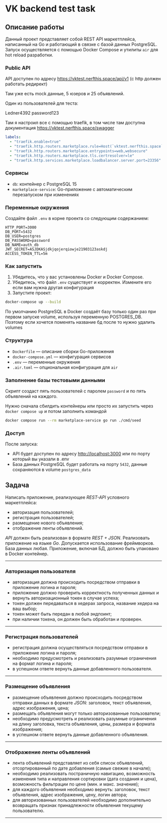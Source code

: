 # VK backend test task

## Описание работы

Данный проект представляет собой REST API маркетплейса, написанный на Go и работающий в связке с базой данных PostgreSQL. Запуск осуществляется с помощью Docker Compose и утилиты `air` для hot reload разработки.

### Public API

API доступен по адресу <https://vktest.nerfthis.space/api/v1> (с http должен работать редирект)

Там уже есть mock данные, 5 юзеров и 25 объявлений.

Один из пользователей для теста:

Ledner4392
password123

Там я настроил все с помощью traefik, в том числе там доступна документация <https://vktest.nerfthis.space/swagger>

```yaml
labels:
  - "traefik.enable=true"
  - "traefik.http.routers.marketplace.rule=Host(`vktest.nerfthis.space`)"
  - "traefik.http.routers.marketplace.entrypoints=web,websecure"
  - "traefik.http.routers.marketplace.tls.certresolver=le"
  - "traefik.http.services.marketplace.loadbalancer.server.port=23356"
```

### Сервисы

- `db`: контейнер с PostgreSQL 15
- `marketplace-service`: Go-приложение с автоматическим перезапуском при изменениях

### Переменные окружения

Создайте файл `.env` в корне проекта со следующим содержанием:

```env
HTTP_PORT=3000
DB_PORT=5432
DB_USER=postgres
DB_PASSWORD=password
DB_NAME=auth_db
JWT_SECRET=ASJDKASjdkjqojerqiowje21903123askdj
ACCESS_TOKEN_TTL=5m
```

### Как запустить

1. Убедитесь, что у вас установлены Docker и Docker Compose.
2. Убедитесь, что файл `.env` существует и корректен. Измените его если вам нужна другая конфигурация
3. Запустите проект:

```bash
docker-compose up --build
```

По умолчанию PostgreSQL в Docker создаёт базу только один раз при первом запуске volume, используя переменную POSTGRES_DB. Поэтому если хочется поменять название бд после то нужно удалить volumes

### Структура

- `Dockerfile` — описание сборки Go-приложения
- `docker-compose.yml` — конфигурация сервисов
- `.env` — переменные окружения
- `.air.toml` — опциональная конфигурация для `air`

### Заполнение базы тестовыми данными

Скрипт создаст пять пользователей с паролем `password` и по пять объявлений на каждого.

Нужно сначала сбилдить контейнеры или просто их запустить через `docker compose up` и потом заполнить командой

```bash
docker compose run --rm marketplace-service go run ./cmd/seed
```

### Доступ

После запуска:

- API будет доступен по адресу [http://localhost:3000](http://localhost:3000) или по порту который вы указали в .env
- База данных PostgreSQL будет работать на порту `5432`, данные сохраняются в volume `postgres_data`

## Задача

Написать приложение, реализующее _REST-API_ условного маркетплейса:

- авторизация пользователей;
- регистрация пользователей;
- размещение нового объявления;
- отображение ленты объявлений.

_API_ должен быть реализован в формате _REST + JSON_. Реализовать приложение на языке _Go_. Допускается использование фреймворков. База данных любая. Приложение, включая БД, должно быть упаковано в Docker контейнер.

---

### Авторизация пользователя

- авторизация должна происходить посредством отправки в приложение логина и пароля;
- приложение должно проверить корректность полученных данных и вернуть авторизационный токен в случае успеха;
- токен должен передаваться в хедерах запроса, название хедера на ваш выбор;
- токен может быть передан в любой эндпоинт;
- при наличии токена, он должен быть обработан и проверен.

---

### Регистрация пользователей

- регистрация должна осуществляться посредством отправки в приложение логина и пароля;
- необходимо предусмотреть и реализовать разумные ограничения на формат логина и пароля;
- в успешном ответе вернуть данные добавленного пользователя.

---

### Размещение объявления

- размещение объявления должно происходить посредством отправки данных в формате _JSON_: заголовок, текст объявления, адрес изображения, цена;
- размещать объявления могут только авторизованные пользователи;
- необходимо предусмотреть и реализовать разумные ограничения на длину заголовка, текста объявления, цены, размера и формата изображения;
- в успешном ответе вернуть данные добавленного объявления.

---

### Отображение ленты объявлений

- лента объявлений представляет из себя список объявлений, отсортированный по дате добавления (самые свежие в начале);
- необходимо реализовать постраничную навигацию, возможность изменения типа и направления сортировки (дата создания и цена), возможность фильтрации по цене (мин. и макс. значение);
- для каждого объявления необходимо вернуть: заголовок, текст объявления, адрес изображения, цену, логин автора;
- для авторизованных пользователей необходимо дополнительно возвращать признак принадлежности объявления текущему пользователю.

---
